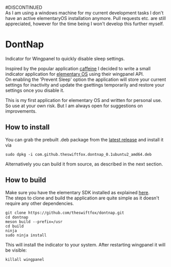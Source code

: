 #DISCONTINUED  
As I am using a windows machine for my current development tasks I don't have an active elementaryOS installation anymore. Pull requests etc. are still appreciated, however for the time being I won't develop this further myself.

# DontNap
Indicator for Wingpanel to quickly disable sleep settings.  

Inspired by the popular application [caffeine](https://launchpad.net/caffeine) I decided to write a small indicator application for [elementary OS](https://elementary.io/) using their wingpanel API.  
On enabling the 'Prevent Sleep' option the application will store your current settings for inactivity and update the gsettings temporarily and restore your settings once you disable it.  

This is my first application for elementary OS and written for personal use. So use at your own risk. But I am always open for suggestions on improvements.  

## How to install  
You can grab the prebuilt .deb package from the [latest release](https://github.com/theswiftfox/dontnap/releases/latest) and install it via 
```
sudo dpkg -i com.github.theswiftfox.dontnap_0.1ubuntu2_amd64.deb
```
Alternatively you can build it from source, as described in the next section.

## How to build  
Make sure you have the elementary SDK installed as explained [here](https://elementary.io/de/docs/code/getting-started#developer-sdk).  
The steps to clone and build the application are quite simple as it doesn't require any other dependencies.  
```
git clone https://github.com/theswiftfox/dontnap.git
cd dontnap
meson build --prefix=/usr
cd build
ninja
sudo ninja install
```
This will install the indicator to your system. After restarting wingpanel it will be visible:  
```
killall wingpanel
```  

